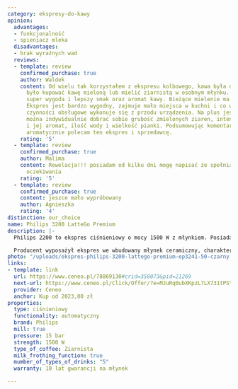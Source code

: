 ```yaml
---
category: ekspresy-do-kawy
opinion:
  advantages:
  - funkcjonalność
  - spieniacz mleka
  disadvantages:
  - brak wyraźnych wad
  reviews:
  - template: review
    confirmed_purchase: true
    author: Waldek
    content: Od wielu tak korzystałem z ekspresu kolbowego, kawa była dobra ale trzeba
      było kupować kawę mieloną lub mielić ziarnistą w osobnym młynku. Teraz jest
      super wygoda i lepszy smak oraz aromat kawy. Bieżące mielenie ma duże znaczenie.
      Ekspres jest bardzo wygodny, zajmuje mało miejsca w kuchni i co ważne, wszystkie
      czynności obsługowe wykonuje się z przodu urządzenia. Na plus jest fakt, że
      można indywidualnie dobrać sobie grubość zmielonych ziaren, intensywność kawy
      i jej aromat, ilość wody i wielkość pianki. Podsumowując komentarz, gorąco i
      aromatycznie polecam ten ekspres i sprzedawcę.
    rating: '5'
  - template: review
    confirmed_purchase: true
    author: Malima
    content: Rewelacja!!! posiadam od kilku dni mogę napisać że spełnia moje wszystkie
      oczekiwania
    rating: '5'
  - template: review
    confirmed_purchase: true
    content: jeszce mało wypróbowany
    author: Agnieszka
    rating: '4'
distinction: our_choice
name: Philips 3200 LatteGo Premium
description: |-
  Philips 2200 to ekspres ciśnieniowy o mocy 1500 W z młynkiem. Posiada czytelny, dotykowy panel sterowania, który ułatwia obsługę urządzenia. Wybór odpowiedniej kawy odbywa się za pomocą kilku kliknięć. Spieniacz mleka pozwala na przygotowanie kaw mlecznych pokrytych pyszną, kremową pianką.

  Producent wyposażył ekspres we wbudowany młynek ceramiczny, charakteryzujący się sprawną i cichą pracą. Funkcja _Moja kawa_ z trzema stopniami intensywności umożliwia dostosowanie mocy i ilości - zarówno kawy, jak i mleka w dowolnie wybranych proporcjach. Dzięki temu użytkownik ma możliwość eksperymentowania ze smakiem i personalizacji napojów według własnych preferencji, a urządzenie za każdym razem zapamiętuje jego wybór. Wewnątrz ekspresu znajduje się wbudowany ceramiczny młynek. Innowacyjny System Aroma Extract reguluje przepływ wody, jednocześnie dbając o odpowiednią temperaturę parzenia i utrzymanie właściwej intensywności ekstraktu.
photo: "/uploads/ekspres-philips-3200-lattego-premium-ep3241-50-czarny.png"
links:
- template: link
  url: https://www.ceneo.pl/78869130#crid=358073&pid=21269
  next-url: https://www.ceneo.pl/Click/Offer/?e=MJuRq0ubXKpzL7LX731tPSYcDjitgfmhABD40CzqNhi44SbGzMdUMn_7j7XwIV27ojFmuK6qfkV4ZyFgrD3vnDqsDJbScrFf8Zlm5HozqN60mKFVhx6hXo6C5fatf6DRF1hRYQJwreg2ihNvLIPdggQTfxePl_i8Eu7CQV8d2nQPIilUP8KC4pxANTztZVJ81OL5-iLnwHdxJzgvNcIe6qVQTMJZBQ3duhbpUKpUzlIBFIF4xvQYW6VQTMJZBQ3dpVBMwlkFDd29M1cqDx0U_4nJ6JbPudBB9qU84fHJI7NLVZw_pSZQ4U_gVXTG1RGkud1dRAmrlDMSyeXNAtgHe72cTOFagOeliPcpBUrDmL7nzjIuV2cbMHx-_llYvCB20zzERM3YTTRFqnVb_G77Aw==&a=2&rc=notset
  provider: Ceneo
  anchor: Kup od 2023,00 zł
properties:
  type: ciśnieniowy
  functionality: automatyczny
  brand: Philips
  mill: true
  pressure: 15 bar
  strength: 1500 W
  type_of_coffee: Ziarnista
  milk_frothing_function: true
  mumber_of_types_of_drinks: "5"
  warranty: 10 lat gwarancji na młynek

---
```

